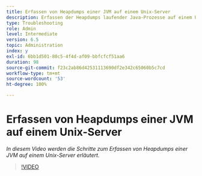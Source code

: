 ```yaml
---
title: Erfassen von Heapdumps einer JVM auf einem Unix-Server
description: Erfassen der Heapdumps laufender Java-Prozesse auf einem Unix-Server
type: Troubleshooting
role: Admin
level: Intermediate
version: 6.5
topic: Administration
index: y
exl-id: 6bb1d501-80c5-4f4d-af09-bbfcfcf51aa6
duration: 98
source-git-commit: f23c2ab86d42531113690df2e342c65060b5c7cd
workflow-type: tm+mt
source-wordcount: '53'
ht-degree: 100%

---
```


# Erfassen von Heapdumps einer JVM auf einem Unix-Server

*In diesem Video werden die Schritte zum Erfassen von Heapdumps einer JVM auf einem Unix-Server erläutert.*

>[!VIDEO](https://video.tv.adobe.com/v/335489?quality=12&learn=on)

